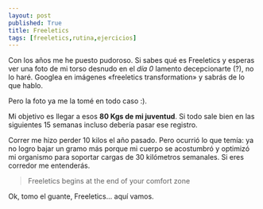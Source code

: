 ```yaml
---
layout: post
published: True 
title: Freeletics
tags: [freeletics,rutina,ejercicios]
---
```


Con los años me he puesto pudoroso. Si sabes qué es Freeletics y esperas ver una
foto de mi torso desnudo en el _día 0_ lamento decepcionarte (?), no lo haré.
Googlea en imágenes «freeletics transformation» y sabrás de lo que hablo.

Pero la foto ya me la tomé en todo caso :).

Mi objetivo es llegar a esos **80 Kgs de mi juventud**. Si todo sale bien en las
siguientes 15 semanas incluso debería pasar ese registro.

Correr me hizo perder 10 kilos el año pasado. Pero ocurrió lo que temía: ya no
logro bajar un gramo más porque mi cuerpo se acostumbró y optimizó mi organismo
para soportar cargas de 30 kilómetros semanales. Si eres corredor me entenderás.


> Freeletics begins at the end of your comfort zone

Ok, tomo el guante, Freeletics... aquí vamos.
